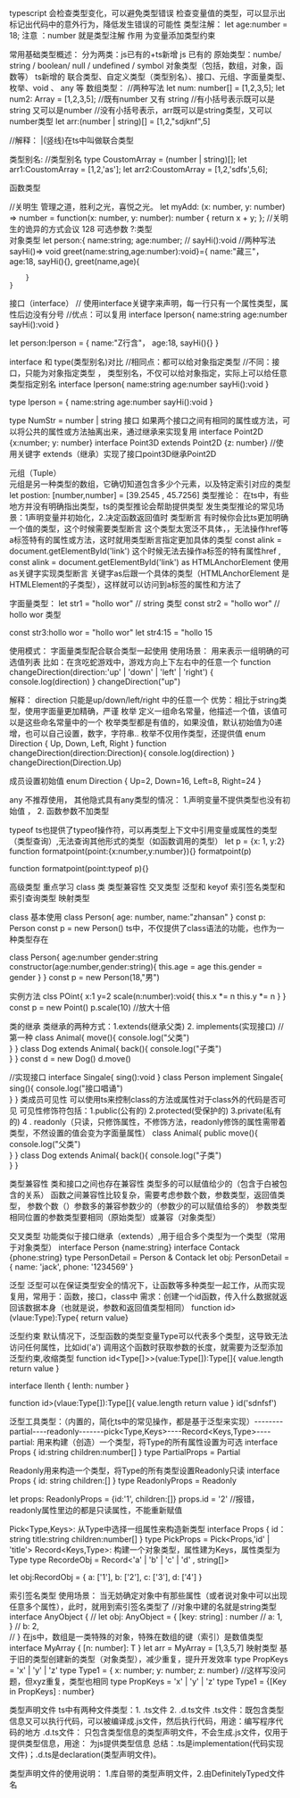 typescript
会检查类型变化，可以避免类型错误
检查变量值的类型，可以显示出标记出代码中的意外行为，降低发生错误的可能性
类型注解：
let age:number = 18;
注意  ：number  就是类型注解
作用  为变量添加类型约束

常用基础类型概述：
分为两类：js已有的+ts新增
 js 已有的
原始类型：numbe/ string / boolean/ null / undefined / symbol
对象类型（包括，数组，对象，函数等）
ts新增的
联合类型、自定义类型（类型别名）、接口、元组、字面量类型、枚举、void 、 any 等
数组类型： 
//两种写法
let num: number[] = [1,2,3,5];
let num2: Array<number> =  [1,2,3,5];
//既有number 又有 string 
//有小括号表示既可以是string 又可以是number
//没有小括号表示，arr既可以是string类型，又可以number类型
let arr:(number | string)[] = [1,2,"sdjknf",5]

//解释：  |(竖线)在ts中叫做联合类型

类型别名:
//类型别名
type CoustomArray = (number | string)[];
let arr1:CoustomArray = [1,2,'as'];
let arr2:CoustomArray = [1,2,'sdfs',5,6];

函数类型

//关明生 管理之道，胜利之光，喜悦之光。
let myAdd: (x: number, y: number) => number =
    function(x: number, y: number): number { return x + y; };
    //关明生的诡异的方式会议  128
可选参数  ?:类型   
对象类型
let person:{
    name:string;
    age:number;
    //  sayHi():void   //两种写法
    sayHi()=> void
    greet(name:string,age:number):void}={
        name:"藏三"，
        age:18,
        sayHi(){},
        greet(name,age){
                    
        }
    }
    
接口（interface）
// 使用interface关键字来声明，每一行只有一个属性类型，属性后边没有分号
//优点：可以复用
interface Iperson{
    name:string
    age:number
    sayHi():void
}

let person:Iperson = {
    name:"Z行含"，
    age:18,
    sayHi(){}
}

interface 和 type(类型别名)对比
//相同点：都可以给对象指定类型
//不同：接口，只能为对象指定类型   ，    类型别名，不仅可以给对象指定，实际上可以给任意类型指定别名
interface Iperson{
    name:string 
    age:number 
    sayHi():void
}

type Iperson = {
    name:string 
    age:number 
    sayHi():void
}

type NumStr = number | string
 接口   如果两个接口之间有相同的属性或方法，可以将公共的属性或方法抽离出来，通过继承来实现复用
interface Point2D {x:number; y: number}
interface Point3D extends Point2D {z: number}
//使用关键字 extends（继承）实现了接口point3D继承Point2D


元组（Tuple）   
元组是另一种类型的数组，它确切知道包含多少个元素，以及特定索引对应的类型
let postion: [number,number] = [39.2545 , 45.7256]
类型推论：
在ts中，有些地方并没有明确指出类型，ts的类型推论会帮助提供类型
发生类型推论的常见场景：1声明变量并初始化，2.决定函数返回值时
类型断言
有时候你会比ts更加明确一个值的类型，这个时候需要类型断言
这个类型太宽泛不具体，，无法操作href等a标签特有的属性或方法，这时就用类型断言指定更加具体的类型
const alink = document.getElementById('link') 
这个时候无法去操作a标签的特有属性href ,
const alink = document.getElementById('link') as HTMLAnchorElement
使用as关键字实现类型断言
关键字as后跟一个具体的类型（HTMLAnchorElement 是 HTMLElement的子类型），这样就可以访问到a标签的属性和方法了

字面量类型：
let str1 = "hollo wor"   //  string 类型
const str2 = "hollo wor"    // hollo wor  类型

const str3:hollo wor = "hollo wor"
let str4:15 = "hollo 15   

使用模式： 字面量类型配合联合类型一起使用
使用场景： 用来表示一组明确的可选值列表
比如：在贪吃蛇游戏中，游戏方向上下左右中的任意一个
function changeDirection(direction:'up' | 'down' | 'left' | 'right') {
    console.log(direction)
}
changeDirection("up")

解释： direction 只能是up/down/left/right 中的任意一个
优势：相比于string类型，使用字面量更加精确，严谨
枚举
定义一组命名常量，他描述一个值，该值可以是这些命名常量中的一个
枚举类型都是有值的，如果没值，默认初始值为0递增，也可以自己设置，数字，字符串..
枚举不仅用作类型，还提供值
enum Direction {
    Up,
    Down,
    Left,
    Right
}
function changeDirection(direction:Direction){
    console.log(direction)
}
changeDirection(Direction.Up)

成员设置初始值
enum Direction {
    Up=2,
    Down=16,
    Left=8,
    Right=24
}

any 
不推荐使用，     其他隐式具有any类型的情况： 1.声明变量不提供类型也没有初始值 ，   2. 函数参数不加类型

typeof
ts也提供了typeof操作符，可以再类型上下文中引用变量或属性的类型（类型查询）,无法查询其他形式的类型（如函数调用的类型）
let p = {x: 1, y:2}
function formatpoint(point:{x:number,y:number}){}
formatpoint(p)

function  formatpoint(point:typeof p){}


高级类型
重点学习
class 类
类型兼容性
交叉类型
泛型和 keyof
索引签名类型和 索引查询类型
映射类型

class 
基本使用
class Person{
    age: number,
    name:"zhansan"
}
const p: Person
const p = new Person()
ts中，不仅提供了class语法的功能，也作为一种类型存在


class Person{
    age:number
    gender:string
    constructor(age:number,gender:string){
        this.age = age
        this.gender = gender
    }
}
const p = new Person(18,"男")


实例方法
clss POint{
    x:1
    y=2
    scale(n:number):void{
            this.x *= n
            this.y *= n
    }
}
const p = new Point()
p.scale(10)  //放大十倍

类的继承
类继承的两种方式：1.extends(继承父类)  2. implements(实现接口)
//第一种
class Animal{
    move(){
        console.log("父类")    
    }
}
class Dog extends Animal{
    back(){
        console.log("子类")    
    }
}
const d = new Dog()
d.move()


//实现接口
interface Singale{
    sing():void
}
class Person implement Singale{
    sing(){
        console.log("接口唱诵")    
    }
}
类成员可见性
可以使用ts来控制class的方法或属性对于class外的代码是否可见
可见性修饰符包括：1.public(公有的) 2.protected(受保护的) 3.private(私有的) 4 . readonly（只读，只修饰属性，不修饰方法，readonly修饰的属性需带着类型，不然设置的值会变为字面量属性）
class Animal{
    public move(){
        console.log("父类")    
    }
}
class Dog extends Animal{
    back(){
        console.log("子类")    
    }
}

类型兼容性
类和接口之间也存在兼容性
类型多的可以赋值给少的（包含于白被包含的关系）
函数之间兼容性比较复杂，需要考虑参数个数，参数类型，返回值类型，
参数个数（）参数多的兼容参数少的（参数少的可以赋值给多的）
参数类型   相同位置的参数类型要相同（原始类型）或兼容（对象类型）

交叉类型
功能类似于接口继承（extends）,用于组合多个类型为一个类型（常用于对象类型）
interface Person {name:string}
interface Contack {phone:string}
type PersonDetail = Person & Contack
let obj: PersonDetail = {
    name: 'jack',
    phone: '1234569'
}

泛型
泛型可以在保证类型安全的情况下，让函数等多种类型一起工作，从而实现复用，常用于：函数，接口，class中
需求：创建一个id函数，传入什么数据就返回该数据本身（也就是说，参数和返回值类型相同）
function id<Type>>(vlaue:Type):Type{ return value}

泛型约束
默认情况下，泛型函数的类型变量Type可以代表多个类型，这导致无法访问任何属性，比如id('a') 调用这个函数时获取参数的长度，就需要为泛型添加泛型约束,收缩类型
function id<Type[]>>(value:Type[]):Type[]{ 
    value.length
    return value
}


interface Ilenth {
    lenth: number
}

function id<Type extends Ilength>>(vlaue:Type[]):Type[]{
    value.length
    return value
}
id('sdnfsf')


泛型工具类型：（内置的，简化ts中的常见操作，都是基于泛型来实现）--------partial<Type>----readonly<Type>-------pick<Type,Keys>----Record<Keys,Type>----
partial<Type>: 用来构建（创造）一个类型，将Type的所有属性设置为可选
interface Props {
    id:string
    children:number[]
}
type PartialProps = Partial<Props>

Readonly<Type>用来构造一个类型，将Type的所有类型设置Readonly只读
interface Props {
    id: string
    children:[]
}
type ReadonlyProps = Readonly<Props>

let props: ReadonlyProps = {id:'1', children:[]}
props.id = '2'   //报错，readonly属性里边的都是只读属性，不能重新赋值

Pick<Type,Keys>: 从Type中选择一组属性来构造新类型
interface Props {
    id：string
    title:string
    children:number[]
}
type PickProps = Pick<Props,'id' | 'title'>
Record<Keys,Type>: 构建一个对象类型，属性建为Keys，属性类型为Type
type RecordeObj = Record<'a' | 'b' | 'c' | 'd' , string[]>

let obj:RecordObj = {
    a: ['1'],
    b: ['2'],
    c: ['3'],
    d: ['4']
}

索引签名类型
使用场景： 当无妨确定对象中有那些属性（或者说对象中可以出现任意多个属性），此时，就用到索引签名类型了
//对象中建的名就是string类型
interface AnyObject {                                       //   let obj: AnyObject = {
    [key: string] : number                                  //       a: 1,         
}                                                           //       b: 2,                 
                                                            //    }
在js中，数组是一类特殊的对象，特殊在数组的键（索引）是数值类型
interface MyArray<T> {
    [n: number]: T
}
let arr = MyArray<number> = [1,3,5,7]
映射类型
基于旧的类型创建新的类型（对象类型），减少重复，提升开发效率
type PropKeys = 'x' | 'y' | 'z'
type Type1 = { x: number; y: number; z: number}
//这样写没问题，但xyz重复，类型也相同
type PropKeys = 'x' | 'y' | 'z'
type Type1 = {[Key in PropKeys] : number}


类型声明文件
ts中有两种文件类型：1.    .ts文件   2.     .d.ts文件
.ts文件：既包含类型信息又可以执行代码，可以被编译成.js文件，然后执行代码，用途：编写程序代码的地方
.d.ts文件： 只包含类型信息的类型声明文件，不会生成.js文件，仅用于提供类型信息，用途： 为js提供类型信息
总结：.ts是implementation(代码实现文件)；.d.ts是declaration(类型声明文件)。

类型声明文件的使用说明： 1.库自带的类型声明文件，2.由DefinitelyTyped文件名






